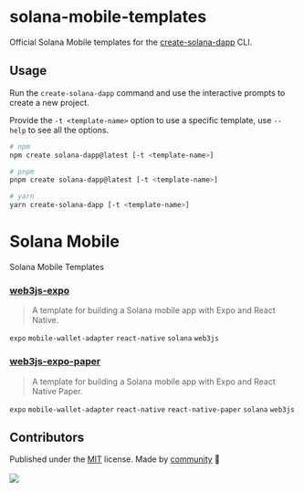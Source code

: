 # solana-mobile-templates

Official Solana Mobile templates for the [create-solana-dapp](https://github.com/solana-developers/create-solana-dapp)
CLI.

## Usage

Run the `create-solana-dapp` command and use the interactive prompts to create a new project.

Provide the `-t <template-name>` option to use a specific template, use `--help` to see all the options.

```sh
# npm
npm create solana-dapp@latest [-t <template-name>]

# pnpm
pnpm create solana-dapp@latest [-t <template-name>]

# yarn
yarn create-solana-dapp [-t <template-name>]
```

<!-- automd:file src="TEMPLATES.md" -->

# Solana Mobile

Solana Mobile Templates

### [web3js-expo](templates/web3js-expo)

> A template for building a Solana mobile app with Expo and React Native.

`expo` `mobile-wallet-adapter` `react-native` `solana` `web3js`

### [web3js-expo-paper](templates/web3js-expo-paper)

> A template for building a Solana mobile app with Expo and React Native Paper.

`expo` `mobile-wallet-adapter` `react-native` `react-native-paper` `solana` `web3js`

<!-- /automd -->

## Contributors

<!-- automd:contributors github="solana-developers/solana-mobile-templates" license="MIT" -->

Published under the [MIT](https://github.com/solana-developers/solana-mobile-templates/blob/main/LICENSE) license.
Made by [community](https://github.com/solana-developers/solana-mobile-templates/graphs/contributors) 💛
<br><br>
<a href="https://github.com/solana-developers/solana-mobile-templates/graphs/contributors">
<img src="https://contrib.rocks/image?repo=solana-developers/solana-mobile-templates" />
</a>

<!-- /automd -->
